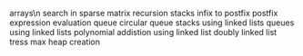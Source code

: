 arrays\n
search in sparse matrix
recursion
stacks
infix to postfix
postfix expression evaluation
queue
circular queue
stacks using linked lists
queues using linked lists
polynomial addistion using linked list
doubly linked list
tress
max heap creation
